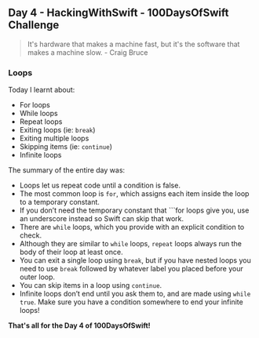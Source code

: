 ## Day 4 - HackingWithSwift - 100DaysOfSwift Challenge

> It's hardware that makes a machine fast, but it's the software that makes a machine slow. - Craig Bruce

### Loops

Today I learnt about:

- For loops
- While loops
- Repeat loops
- Exiting loops (ie: ```break```)
- Exiting multiple loops 
- Skipping items (ie: ```continue```)
- Infinite loops

The summary of the entire day was:

- Loops let us repeat code until a condition is false.
- The most common loop is ```for```, which assigns each item inside the loop to a temporary constant.
- If you don’t need the temporary constant that ```for loops give you, use an underscore instead so Swift can skip that work.
- There are ```while``` loops, which you provide with an explicit condition to check.
- Although they are similar to ```while``` loops, ```repeat``` loops always run the body of their loop at least once.
- You can exit a single loop using ```break```, but if you have nested loops you need to use ```break``` followed by whatever label you placed before your outer loop.
- You can skip items in a loop using ```continue```.
- Infinite loops don’t end until you ask them to, and are made using ```while true```. Make sure you have a condition somewhere to end your infinite loops!

**That's all for the Day 4 of 100DaysOfSwift!**
